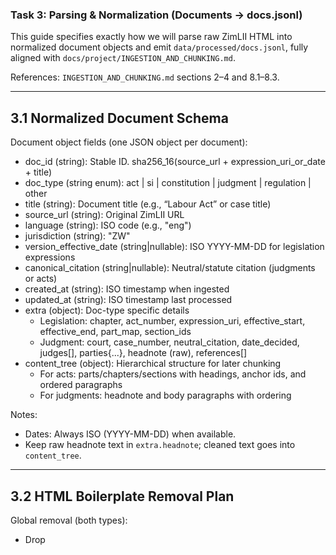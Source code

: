 ### Task 3: Parsing & Normalization (Documents → docs.jsonl)

This guide specifies exactly how we will parse raw ZimLII HTML into normalized document objects and emit `data/processed/docs.jsonl`, fully aligned with `docs/project/INGESTION_AND_CHUNKING.md`.

References: `INGESTION_AND_CHUNKING.md` sections 2–4 and 8.1–8.3.

---

## 3.1 Normalized Document Schema

Document object fields (one JSON object per document):
- doc_id (string): Stable ID. sha256_16(source_url + expression_uri_or_date + title)
- doc_type (string enum): act | si | constitution | judgment | regulation | other
- title (string): Document title (e.g., “Labour Act” or case title)
- source_url (string): Original ZimLII URL
- language (string): ISO code (e.g., "eng")
- jurisdiction (string): "ZW"
- version_effective_date (string|nullable): ISO YYYY-MM-DD for legislation expressions
- canonical_citation (string|nullable): Neutral/statute citation (judgments or acts)
- created_at (string): ISO timestamp when ingested
- updated_at (string): ISO timestamp last processed
- extra (object): Doc-type specific details
  - Legislation: chapter, act_number, expression_uri, effective_start, effective_end, part_map, section_ids
  - Judgment: court, case_number, neutral_citation, date_decided, judges[], parties{...}, headnote (raw), references[]
- content_tree (object): Hierarchical structure for later chunking
  - For acts: parts/chapters/sections with headings, anchor ids, and ordered paragraphs
  - For judgments: headnote and body paragraphs with ordering

Notes:
- Dates: Always ISO (YYYY-MM-DD) when available.
- Keep raw headnote text in `extra.headnote`; cleaned text goes into `content_tree`.

---

## 3.2 HTML Boilerplate Removal Plan

Global removal (both types):
- Drop <script>, <style>, <nav>, <footer>, social/share blocks, banners, cookie notices
- Remove site headers/menus, breadcrumbs, search bars
- Strip inline styles, tracking attributes

Containers to keep (heuristics):
- Prefer the main content container that holds the legal text. Typical candidates on ZimLII pages:
  - div with article/document content (e.g., role="main" or id/class containing "content", "document", "article")
  - For legislation, the sectioned body typically under a central content div
  - For judgments, the decision body container that includes header metadata + paragraphs

Normalization steps:
- Convert HTML to text preserving paragraph boundaries
- Normalize whitespace, Unicode quotes/dashes; collapse multiple spaces
- Preserve headings/anchors as metadata (not inline noise)
- Remove repeated headers/footers if present within content blocks

Acceptance:
- Identified selectors/landmarks per sample files (legislation/judgment)
- Cleaned text contains only the legal content (no menus/scripts)

---

## 3.3 Section/Paragraph Extraction Plan

Legislation (acts/SIs):
1) Extract doc-level metadata:
   - title, chapter, act_number
   - FRBR/AKN expression URI and effective date
   - language, jurisdiction
2) Build hierarchy:
   - Detect Parts/Chapters/Sections by headings and anchors (e.g., Section 12A, anchors per section)
   - For each section: capture heading, anchor id, and ordered paragraphs
3) Store into `content_tree`:
   - parts[] → chapters[] → sections[] → paragraphs[]
   - Record section identifiers and maintain `section_ids` in `extra`

Judgments:
1) Extract header metadata:
   - case title, court, case number, neutral citation, date decided, judges, counsel (if present)
2) Identify headnote/summary block (if present) and store raw text in `extra.headnote` and structured paragraphs in `content_tree`
3) Body paragraphs:
   - Capture ordered paragraphs; record paragraph indices
4) References block and inline citations:
   - Store as `extra.references[]` when available

Acceptance:
- Example documents show correctly identified sections/paragraphs with stable ordering

---

## 3.4 Stable ID Definition

- doc_id = sha256_16(source_url + expression_uri_or_date + title)
  - expression_uri_or_date is FRBR expression URI if available; else the effective date (acts) or date decided (judgments); else empty string
- Deterministic: Same input → same ID across runs

Example (illustrative):
- source_url = "https://zimlii.org/zw/legislation/act/2016/labour-act"
- expression_date = "2016-12-31"
- title = "Labour Act"
- doc_id = sha256_16("https://zim.../labour-act2016-12-31Labour Act") → e.g., "a1b2c3d4e5f67890"

---

## 3.5 Output Plan (docs.jsonl)

File: `data/processed/docs.jsonl`
- One JSON per line (no trailing commas), UTF-8

Sample (Legislation):
```json
{
  "doc_id": "a1b2c3d4e5f67890",
  "doc_type": "act",
  "title": "Labour Act",
  "source_url": "https://zimlii.org/...",
  "language": "eng",
  "jurisdiction": "ZW",
  "version_effective_date": "2016-12-31",
  "canonical_citation": null,
  "created_at": "2025-08-20T18:10:00Z",
  "updated_at": "2025-08-20T18:10:00Z",
  "extra": {
    "chapter": "28:01",
    "act_number": "[if available]",
    "expression_uri": "akn/zw/act/2016-12-31/...",
    "effective_start": "2016-12-31",
    "effective_end": null,
    "section_ids": ["s-12A", "s-13", "s-14"],
    "part_map": {
      "Part II": ["s-12A", "s-13"],
      "Part III": ["s-14"]
    }
  },
  "content_tree": {
    "parts": [
      {
        "title": "Part II",
        "chapters": [],
        "sections": [
          {
            "id": "s-12A",
            "heading": "Section 12A — Dismissal",
            "anchor": "#section-12A",
            "paragraphs": ["Para text 1", "Para text 2", "..."]
          }
        ]
      }
    ]
  }
}
```

Sample (Judgment):
```json
{
  "doc_id": "9f8e7d6c5b4a3210",
  "doc_type": "judgment",
  "title": "X v Y [2020] ZWHC 123",
  "source_url": "https://zimlii.org/...",
  "language": "eng",
  "jurisdiction": "ZW",
  "version_effective_date": null,
  "canonical_citation": "[2020] ZWHC 123",
  "created_at": "2025-08-20T18:10:00Z",
  "updated_at": "2025-08-20T18:10:00Z",
  "extra": {
    "court": "High Court of Zimbabwe",
    "case_number": "HC 123/20",
    "neutral_citation": "[2020] ZWHC 123",
    "date_decided": "2020-06-10",
    "judges": ["Justice A", "Justice B"],
    "parties": {"applicant": "X", "respondent": "Y"},
    "headnote": "[raw headnote text if present]",
    "references": ["Labour Act", "Case Z v W"]
  },
  "content_tree": {
    "headnote": ["Headnote para 1", "Headnote para 2"],
    "body": ["Para 1 text", "Para 2 text", "..."]
  }
}
```

Validation & Acceptance:
- docs.jsonl exists and lines validate as JSON
- Required fields present; dates ISO-formatted when available
- `content_tree` contains ordered sections/paragraphs ready for chunking

---

## Non-Goals (Task 3)
- No embeddings or Milvus writes here
- No chunking yet (handled in Task 4)
- No API wiring here (offline preprocessing only)


